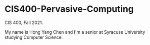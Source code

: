 # CIS400-Pervasive-Computing
CIS 400, Fall 2021.

My name is Hong Yang Chen and I'm a senior at Syracuse University studying Computer Science.
